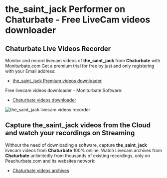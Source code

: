 # the_saint_jack Performer on Chaturbate - Free LiveCam videos downloader

## Chaturbate Live Videos Recorder

Monitor and record livecam videos of **the_saint_jack** from **Chaturbate** with Moniturbate.com
Get a premium trial for free by just and only registering with your Email address:
* [the_saint_jack Premium videos downloader](https://moniturbate.com/request-demo-licence-key.html)

Free livecam videos downloader - Moniturbate Software:
* [Chaturbate videos downloader](https://moniturbate.com/moniturbate-download-software.html)

![the_saint_jack livecam videos recorder](https://peachurnet.com/templates/moniturbate-software.png)


## Capture the_saint_jack videos from the Cloud and watch your recordings on Streaming

Without the need of downloading a software, capture **the_saint_jack** livecam videos from **Chaturbate** 100% online.
Watch Livecam archives from **Chaturbate** unlimitedly from thousands of existing recordings, only on Peachurbate.com and its websites network:
* [Chaturbate videos archives](https://peachurnet.com/)